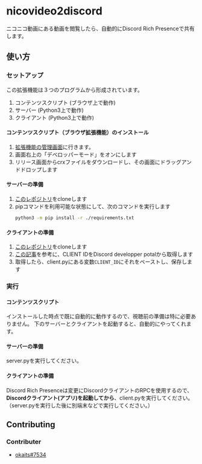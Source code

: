 # nicovideo2discord
ニコニコ動画にある動画を閲覧したら、自動的にDiscord Rich Presenceで共有します。

## 使い方
### セットアップ
この拡張機能は３つのプログラムから形成されています。
1. コンテンツスクリプト (ブラウザ上で動作)
2. サーバー (Python3上で動作)
3. クライアント (Python3上で動作)

#### コンテンツスクリプト（ブラウザ拡張機能）のインストール
1. [拡張機能の管理画面](chrome://extensions/)に行きます。
2. 画面右上の「デベロッパーモード」をオンにします
3. リリース画面からcrxファイルをダウンロードし、その画面にドラッグアンドドロップします

#### サーバーの準備
1. [このレポジトリ](https://github.com/okaits/nicovideo2discord)をcloneします
2. pipコマンドを利用可能な状態にして、次のコマンドを実行します
   ```bash
   python3 -m pip install -r ./requirements.txt
   ```

#### クライアントの準備
1. [このレポジトリ](https://github.com/okaits/nicovideo2discord)をcloneします
2. [この記事](https://qiita.com/masayoshi4649/items/46fdb744cb8255f5eb98)を参考に、CLIENT IDをDiscord developper potalから取得します
3. 取得したら、client.pyにある変数`CLIENT_ID`にそれをペーストし、保存します

### 実行
#### コンテンツスクリプト
インストールした時点で既に自動的に動作するので、視聴前の準備は特に必要ありません。
下のサーバーとクライアントを起動すると、自動的にやってくれます。

#### サーバーの準備
server.pyを実行してください。

#### クライアントの準備
Discord Rich Presenceは変更にDiscordクライアントのRPCを使用するので、**Discordクライアント(アプリ)を起動してから**、client.pyを実行してください。
（server.pyを実行した後に別端末などで実行してください。）

## Contributing
### Contributer
* [okaits#7534](https://info.okaits7534.mydns.jp)